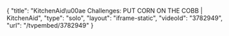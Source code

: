 {
    "title": "KitchenAid\u00ae Challenges: PUT CORN ON THE COBB | KitchenAid",
    "type": "solo",
    "layout": "iframe-static",
    "videoId": "3782949",
    "url": "\/tvpembed\/3782949"
}